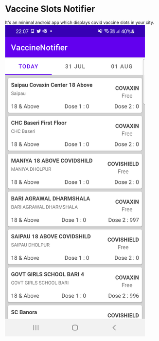 # Vaccine Slots Notifier
It's an minimal android app which displays covid vaccine slots in your city.
![](screenshots/screenshot1.png)